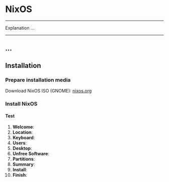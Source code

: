 # NixOS

---

Explanation ...

---

## ...

## Installation

### Prepare installation media

Download NixOS ISO (GNOME): [nixos.org](https://nixos.org/download/#graphical-iso-image)

### Install NixOS

#### Test

1. **Welcome**:
2. **Location**:
3. **Keyboard**:
4. **Users**:
5. **Desktop**:
6. **Unfree Software**:
7. **Partitions**:
8. **Summary**:
9. **Install**:
10. **Finish**:
